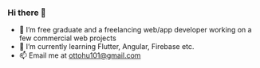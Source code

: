 ### Hi there 👋
- 🔭 I’m free graduate and a freelancing web/app developer working on a few commercial web projects
- 🌱 I’m currently learning Flutter, Angular, Firebase etc.
- 📫 Email me at ottohu101@gmail.com
